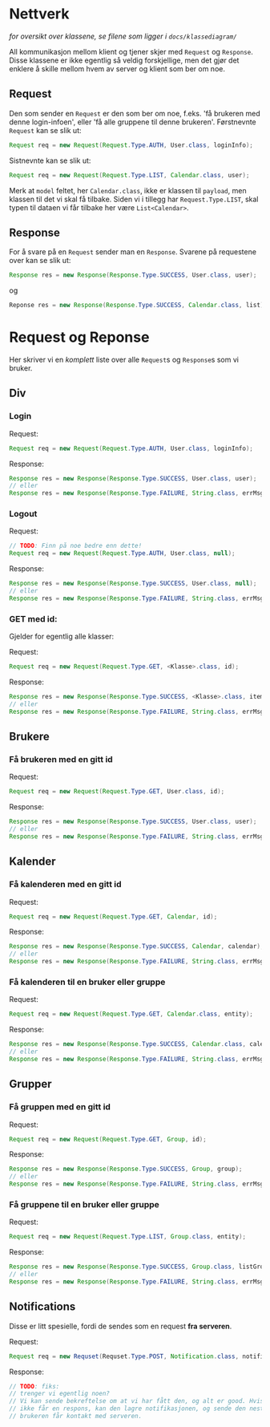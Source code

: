 # Nettverk

_for oversikt over klassene, se filene som ligger i `docs/klassediagram/`_


All kommunikasjon mellom klient og tjener skjer med `Request` og `Response`.
Disse klassene er ikke egentlig så veldig forskjellige, men det gjør det
enklere å skille mellom hvem av server og klient som ber om noe.

## Request

Den som sender en `Request` er den som ber om noe, f.eks. 'få brukeren med denne login-infoen',
eller 'få alle gruppene til denne brukeren'.
Førstnevnte `Request` kan se slik ut:

```java
Request req = new Request(Request.Type.AUTH, User.class, loginInfo);
```

Sistnevnte kan se slik ut:

```java
Request req = new Request(Request.Type.LIST, Calendar.class, user);
```

Merk at `model` feltet, her `Calendar.class`, ikke er klassen til `payload`, men klassen til
det vi skal få tilbake. Siden vi i tillegg har `Request.Type.LIST`, skal typen til dataen
vi får tilbake her være `List<Calendar>`.


## Response

For å svare på en `Request` sender man en `Response`. Svarene på requestene over
kan se slik ut:

```java
Response res = new Response(Response.Type.SUCCESS, User.class, user);
```

og

```java
Reponse res = new Response(Response.Type.SUCCESS, Calendar.class, list);
```


# Request og Reponse

Her skriver vi en _komplett_ liste over alle `Request`s og `Response`s som vi bruker.

## Div

### Login

Request:
```java
Request req = new Request(Request.Type.AUTH, User.class, loginInfo);
```
Response:
```java
Response res = new Response(Response.Type.SUCCESS, User.class, user);
// eller
Response res = new Response(Response.Type.FAILURE, String.class, errMsg);
```

### Logout

Request:
```java
// TODO: Finn på noe bedre enn dette!
Request req = new Request(Request.Type.AUTH, User.class, null);
```
Response:
```java
Response res = new Response(Response.Type.SUCCESS, User.class, null);
// eller
Response res = new Response(Response.Type.FAILURE, String.class, errMsg);
```


### GET med id:

Gjelder for egentlig alle klasser:

Request:
```java
Request req = new Request(Request.Type.GET, <Klasse>.class, id);
```
Response:
```java
Response res = new Response(Response.Type.SUCCESS, <Klasse>.class, item);
// eller
Response res = new Response(Response.Type.FAILURE, String.class, errMsg);
```

## Brukere

### Få brukeren med en gitt id 

Request:

```java
Request req = new Request(Request.Type.GET, User.class, id);
```
Response:
```java
Response res = new Response(Response.Type.SUCCESS, User.class, user);
// eller
Response res = new Response(Response.Type.FAILURE, String.class, errMsg);
```

## Kalender

### Få kalenderen med en gitt id

Request:
```java
Request req = new Request(Request.Type.GET, Calendar, id);
```
Response:
```java
Response res = new Response(Response.Type.SUCCESS, Calendar, calendar);
// eller
Response res = new Response(Response.Type.FAILURE, String.class, errMsg);
```


### Få kalenderen til en bruker eller gruppe

Request:
```java
Request req = new Request(Request.Type.GET, Calendar.class, entity);
```
Response:
```java
Response res = new Response(Response.Type.SUCCESS, Calendar.class, calendar);
// eller
Response res = new Response(Response.Type.FAILURE, String.class, errMsg);
```


## Grupper

### Få gruppen med en gitt id

Request:
```java
Request req = new Request(Request.Type.GET, Group, id);
```
Response:
```java
Response res = new Response(Response.Type.SUCCESS, Group, group);
// eller
Response res = new Response(Response.Type.FAILURE, String.class, errMsg);
```


### Få gruppene til en bruker eller gruppe

Request:
```java
Request req = new Request(Request.Type.LIST, Group.class, entity);
```
Response:
```java
Response res = new Response(Response.Type.SUCCESS, Group.class, listGroups);
// eller
Response res = new Response(Response.Type.FAILURE, String.class, errMsg);
```

## Notifications

Disse er litt spesielle, fordi de sendes som en request __fra serveren__.

Request:
```java
Request req = new Requset(Requset.Type.POST, Notification.class, notification);
```
Response:
```java
// TODO: fiks:
// trenger vi egentlig noen?
// Vi kan sende bekreftelse om at vi har fått den, og alt er good. Hvis serveren
// ikke får en respons, kan den lagre notifikasjonen, og sende den neste gang 
// brukeren får kontakt med serveren.
```


